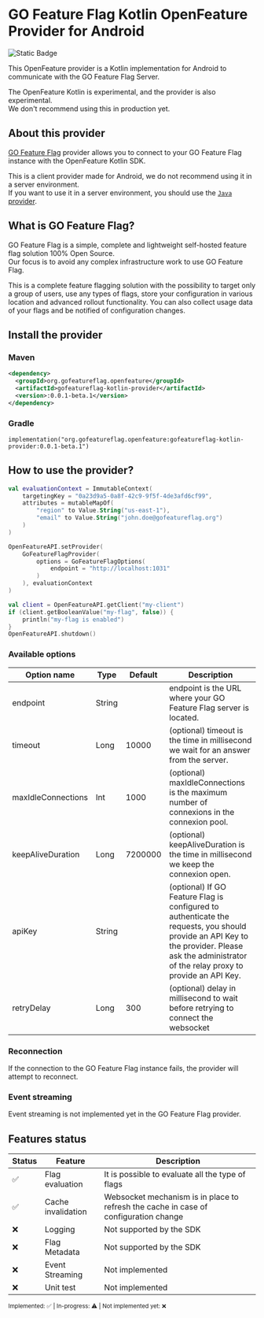 # GO Feature Flag Kotlin OpenFeature Provider for Android

![Static Badge](https://img.shields.io/badge/status-experimental-red)

This OpenFeature provider is a Kotlin implementation for Android to communicate with the GO Feature
Flag Server.

The OpenFeature Kotlin is experimental, and the provider is also experimental.  
We don't recommend using this in production yet.

## About this provider

[GO Feature Flag](https://gofeatureflag.org) provider allows you to connect to your GO Feature Flag
instance with the OpenFeature Kotlin SDK.

This is a client provider made for Android, we do not recommend using it in a server environment.  
If you want to use it in a server environment, you should use
the [`Java` provider](https://gofeatureflag.org/docs/openfeature_sdk/server_providers/openfeature_java).

## What is GO Feature Flag?

GO Feature Flag is a simple, complete and lightweight self-hosted feature flag solution 100% Open
Source.  
Our focus is to avoid any complex infrastructure work to use GO Feature Flag.

This is a complete feature flagging solution with the possibility to target only a group of users,
use any types of flags, store your configuration in various location and advanced rollout
functionality. You can also collect usage data of your flags and be notified of configuration
changes.

## Install the provider

### Maven
```xml
<dependency>
  <groupId>org.gofeatureflag.openfeature</groupId>
  <artifactId>gofeatureflag-kotlin-provider</artifactId>
  <version>:0.0.1-beta.1</version>
</dependency>
```

### Gradle
```
implementation("org.gofeatureflag.openfeature:gofeatureflag-kotlin-provider:0.0.1-beta.1")
```

## How to use the provider?

```kotlin
val evaluationContext = ImmutableContext(
    targetingKey = "0a23d9a5-0a8f-42c9-9f5f-4de3afd6cf99",
    attributes = mutableMapOf(
        "region" to Value.String("us-east-1"),
        "email" to Value.String("john.doe@gofeatureflag.org")
    )
)

OpenFeatureAPI.setProvider(
    GoFeatureFlagProvider(
        options = GoFeatureFlagOptions(
            endpoint = "http://localhost:1031"
        )
    ), evaluationContext
)

val client = OpenFeatureAPI.getClient("my-client")
if (client.getBooleanValue("my-flag", false)) {
    println("my-flag is enabled")
}
OpenFeatureAPI.shutdown()
```

### Available options

| Option name        | Type   | Default | Description                                                                                                                                                                                     |
|--------------------|--------|---------|-------------------------------------------------------------------------------------------------------------------------------------------------------------------------------------------------|
| endpoint           | String |         | endpoint is the URL where your GO Feature Flag server is located.                                                                                                                               |
| timeout            | Long   | 10000   | (optional) timeout is the time in millisecond we wait for an answer from the server.                                                                                                            |
| maxIdleConnections | Int    | 1000    | (optional) maxIdleConnections is the maximum number of connexions in the connexion pool.                                                                                                        |
| keepAliveDuration  | Long   | 7200000 | (optional) keepAliveDuration is the time in millisecond we keep the connexion open.                                                                                                             |
| apiKey             | String |         | (optional) If GO Feature Flag is configured to authenticate the requests, you should provide an API Key to the provider. Please ask the administrator of the relay proxy to provide an API Key. |
| retryDelay         | Long   | 300     | (optional) delay in millisecond to wait before retrying to connect the websocket                                                                                                                |

### Reconnection

If the connection to the GO Feature Flag instance fails, the provider will attempt to reconnect.

### Event streaming

Event streaming is not implemented yet in the GO Feature Flag provider.

## Features status

| Status | Feature            | Description                                                                          |
|--------|--------------------|--------------------------------------------------------------------------------------|
| ✅      | Flag evaluation    | It is possible to evaluate all the type of flags                                     |
| ✅      | Cache invalidation | Websocket mechanism is in place to refresh the cache in case of configuration change |
| ❌      | Logging            | Not supported by the SDK                                                             |
| ❌      | Flag Metadata      | Not supported by the SDK                                                             |
| ❌      | Event Streaming    | Not implemented                                                                      |
| ❌      | Unit test          | Not implemented                                                                      |

<sub>Implemented: ✅ | In-progress: ⚠️ | Not implemented yet: ❌</sub>


